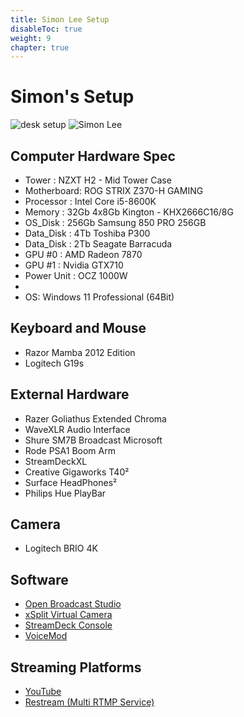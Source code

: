 ```yaml
---
title: Simon Lee Setup
disableToc: true
weight: 9
chapter: true
---
```


# Simon's Setup

![desk setup](/images/wfh/desksetup2021.jpg)
![Simon Lee](/images/wfh/simon.jpg)


## Computer Hardware Spec
- Tower : NZXT H2 - Mid Tower Case
- Motherboard: ROG STRIX Z370-H GAMING 
- Processor : Intel Core i5-8600K
- Memory    : 32Gb 4x8Gb Kington - KHX2666C16/8G
- OS_Disk   : 256Gb Samsung 850 PRO 256GB  
- Data_Disk : 4Tb Toshiba P300
- Data_Disk : 2Tb Seagate Barracuda
- GPU #0    : AMD Radeon 7870
- GPU #1    : Nvidia GTX710
- Power Unit : OCZ 1000W
- 
- OS: Windows 11 Professional (64Bit)

## Keyboard and Mouse
- Razor Mamba 2012 Edition
- Logitech G19s


## External Hardware
- Razer Goliathus Extended Chroma 
- WaveXLR Audio Interface
- Shure SM7B Broadcast Microsoft
- Rode PSA1 Boom Arm
- StreamDeckXL 
- Creative Gigaworks T40²
- Surface HeadPhones²
- Philips Hue PlayBar 

## Camera 
- Logitech BRIO 4K

## Software 
- [Open Broadcast Studio](https://obsproject.com/)
- [xSplit Virtual Camera ](https://www.xsplit.com/vcam)
- [StreamDeck Console](https://help.elgato.com/hc/en-us/articles/360028242631-Elgato-Stream-Deck-Software-Release-Notes)
- [VoiceMod](https://www.voicemod.net/)

## Streaming Platforms
- [YouTube](https://www.youtube.com/)
- [Restream (Multi RTMP Service)](https://restream.io/multistreaming)